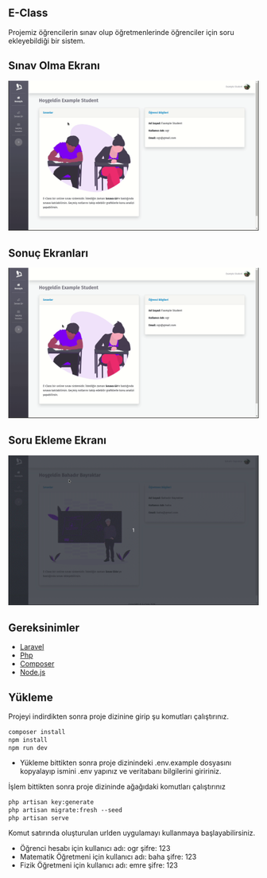 
## E-Class

Projemiz öğrencilerin sınav olup öğretmenlerinde öğrenciler için soru ekleyebildiği bir sistem.

## Sınav Olma Ekranı
![Sınav Olma Ekranı](demo/take-exam.gif)

## Sonuç Ekranları
![Sonuç Ekranları](demo/check-results.gif)

## Soru Ekleme Ekranı
![Soru Ekleme Ekranı](demo/add-question.gif)

## Gereksinimler

- [Laravel](https://laravel.com/docs/6.x#installation)
- [Php](https://www.apachefriends.org/tr/index.html)
- [Composer](https://getcomposer.org/doc/00-intro.md)
- [Node.js](https://nodejs.org/en/download/)

## Yükleme
Projeyi indirdikten sonra proje dizinine girip şu komutları çalıştırınız.
    
    composer install
    npm install
    npm run dev

- Yükleme bittikten sonra proje dizinindeki .env.example dosyasını kopyalayıp ismini .env yapınız ve veritabanı bilgilerini giririniz.

İşlem bittikten sonra proje dizininde ağağıdaki komutları çalıştırınız
    
    php artisan key:generate
    php artisan migrate:fresh --seed
    php artisan serve
    
Komut satırında oluşturulan urlden uygulamayı kullanmaya başlayabilirsiniz.

- Öğrenci hesabı için kullanıcı adı: ogr şifre: 123
- Matematik Öğretmeni için kullanıcı adı: baha şifre: 123
- Fizik Öğretmeni için kullanıcı adı: emre şifre: 123

